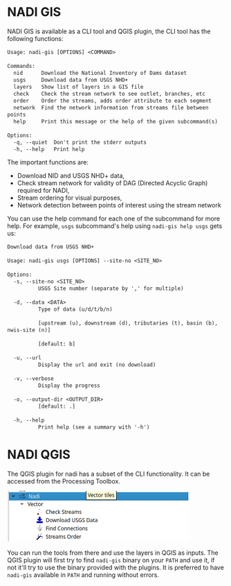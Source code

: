 # NADI GIS

NADI GIS is available as a CLI tool and QGIS plugin, the CLI tool has the following functions:

    Usage: nadi-gis [OPTIONS] <COMMAND>
    
    Commands:
      nid      Download the National Inventory of Dams dataset
      usgs     Download data from USGS NHD+
      layers   Show list of layers in a GIS file
      check    Check the stream network to see outlet, branches, etc
      order    Order the streams, adds order attribute to each segment
      network  Find the network information from streams file between points
      help     Print this message or the help of the given subcommand(s)
    
    Options:
      -q, --quiet  Don't print the stderr outputs
      -h, --help   Print help

The important functions are:
- Download NID and USGS NHD+ data,
- Check stream network for validity of DAG (Directed Acyclic Graph) required for NADI,
- Stream ordering for visual purposes,
- Network detection between points of interest using the stream network

You can use the help command for each one of the subcommand for more help.
For example, `usgs` subcommand's help using `nadi-gis help usgs` gets us:

    Download data from USGS NHD+
    
    Usage: nadi-gis usgs [OPTIONS] --site-no <SITE_NO>
    
    Options:
      -s, --site-no <SITE_NO>
              USGS Site number (separate by ',' for multiple)
    
      -d, --data <DATA>
              Type of data (u/d/t/b/n)
              
              [upstream (u), downstream (d), tributaries (t), basin (b), nwis-site (n)]
              
              [default: b]
    
      -u, --url
              Display the url and exit (no download)
    
      -v, --verbose
              Display the progress
    
      -o, --output-dir <OUTPUT_DIR>
              [default: .]
    
      -h, --help
              Print help (see a summary with '-h')


# NADI QGIS
The QGIS plugin for nadi has a subset of the CLI functionality. It can be accessed from the Processing Toolbox.

![QGIS Processing Toolbox](../images/qgis-processing.png)

You can run the tools from there and use the layers in QGIS as inputs. The QGIS plugin will first try to find `nadi-gis` binary on your `PATH` and use it, if not it'll try to use the binary provided with the plugins. It is preferred to have `nadi-gis` available in `PATH` and running without errors.
